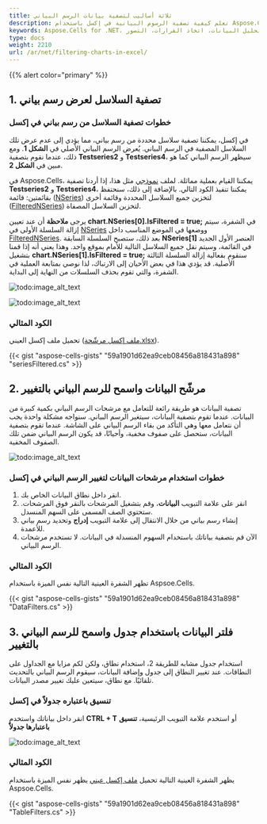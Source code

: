 ```yaml
---
title: ثلاثة أساليب لتصفية بيانات الرسم البياني
description: تعلم كيفية تصفية الرسوم البيانية في إكسل باستخدام Aspose.Cells for .NET. سيوضح دليلنا الشامل كيفية تطبيق تصفيات على الرسوم البيانية، وتخصيص عناصر الرسم البياني، واستخدام أدوات تحليل البيانات للحصول على رؤى أفضل واتخاذ قرارات مستنيرة.
keywords: Aspose.Cells for .NET، تصفية الرسوم البيانية في إكسل، تحليل البيانات، اتخاذ القرارات، التصور.
type: docs
weight: 2210
url: /ar/net/filtering-charts-in-excel/
---
```


{{% alert color="primary" %}}

## **1. تصفية السلاسل لعرض رسم بياني**

### **خطوات تصفية السلاسل من رسم بياني في إكسل**
في إكسل، يمكننا تصفية سلاسل محددة من رسم بياني، مما يؤدي إلى عدم عرض تلك السلاسل المصفية في الرسم البياني. يُعرض الرسم البياني الأصلي في **الشكل 1**. ومع ذلك، عندما نقوم بتصفية **Testseries2** و **Testseries4**، سيظهر الرسم البياني كما هو مبين في **الشكل 2**.

في Aspose.Cells، يمكننا القيام بعملية مماثلة. لملف [نموذجي](seriesFiltered.xlsx) مثل هذا، إذا أردنا تصفية **Testseries2** و **Testseries4**، يمكننا تنفيذ الكود التالي. بالإضافة إلى ذلك، سنحتفظ بقائمتين: قائمة ([NSeries](https://reference.aspose.com/cells/net/aspose.cells.charts/chart/nseries/)) لتخزين جميع السلاسل المحددة وقائمة أخرى ([FilteredNSeries](https://reference.aspose.com/cells/net/aspose.cells.charts/chart/filteredSeries/)) لتخزين السلاسل المصفاة.

يرجى **ملاحظة** أن عند تعيين **chart.NSeries[0].IsFiltered = true;** في الشفرة، سيتم إزالة السلسلة الأولى في [NSeries](https://reference.aspose.com/cells/net/aspose.cells.charts/chart/nseries/) ووضعها في الموضع المناسب داخل [FilteredNSeries](https://reference.aspose.com/cells/net/aspose.cells.charts/chart/filteredSeries/). بعد ذلك، ستصبح السلسلة السابقة **NSeries[1]** العنصر الأول الجديد في القائمة، وسيتم نقل جميع السلاسل التالية للأمام بموقع واحد. وهذا يعني أنه إذا قمنا بتشغيل **chart.NSeries[1].IsFiltered = true;** سنقوم بفعالية إزالة السلسلة الثالثة الأصلية. قد يؤدي هذا في بعض الأحيان إلى الارتباك، لذا نوصي بمتابعة العملية في الشفرة، والتي تقوم بحذف السلسلات من النهاية إلى البداية.

![todo:image_alt_text](Figure1.png)

![todo:image_alt_text](Figure2.png)

### **الكود المثالي**
تحميل ملف إكسل العيني ([ملف إكسل مرشّحة.xlsx](seriesFiltered.xlsx)).

{{< gist "aspose-cells-gists" "59a1901d62ea9ceb08456a818431a898" "seriesFiltered.cs" >}}

## **2. مرشّح البيانات واسمح للرسم البياني بالتغيير**

تصفية البيانات هو طريقة رائعة للتعامل مع مرشحات الرسم البياني بكمية كبيرة من البيانات. عندما تقوم بتصفية البيانات، سيتغير الرسم البياني. سنواجه مشكلة واحدة يجب أن نتعامل معها وهي التأكد من بقاء الرسم البياني على الشاشة. عندما تقوم بتصفية البيانات، ستحصل على صفوف مخفية، وأحيانًا، قد يكون الرسم البياني ضمن تلك الصفوف المخفية.

![todo:image_alt_text](Figure3.png)

### **خطوات استخدام مرشحات البيانات لتغيير الرسم البياني في إكسل**

1. انقر داخل نطاق البيانات الخاص بك.
2. انقر على علامة التبويب **البيانات**، وقم بتشغيل المرشحات بالنقر فوق المرشحات. ستحتوي الصف المسمى على السهم المنسدل.
3. إنشاء رسم بياني من خلال الانتقال إلى علامة التبويب **إدراج** وتحديد رسم بياني للأعمدة.
4. الآن قم بتصفية بياناتك باستخدام السهوم المنسدلة في البيانات. لا تستخدم مرشحات الرسم البياني.

### **الكود المثالي**
تظهر الشفرة العينية التالية نفس الميزة باستخدام Aspsoe.Cells.

{{< gist "aspose-cells-gists" "59a1901d62ea9ceb08456a818431a898" "DataFilters.cs" >}}

## **3. فلتر البيانات باستخدام جدول واسمح للرسم البياني بالتغيير**

استخدام جدول مشابه للطريقة 2، استخدام نطاق، ولكن لكم مزايا مع الجداول على النطاقات. عند تغيير النطاق إلى جدول وإضافة البيانات، سيقوم الرسم البياني بالتحديث تلقائيًا. مع نطاق، سيتعين عليك تغيير مصدر البيانات.

### **تنسيق باعتباره جدولاً في إكسل**

انقر داخل بياناتك واستخدم **CTRL + T** أو استخدم علامة التبويب الرئيسية، **تنسيق باعتبارها جدولاً**

![todo:image_alt_text](Figure4.png)

### **الكود المثالي**
يظهر الشفرة العينية التالية تحميل [ملف إكسل عيني](TableFilters.xlsx) يظهر نفس الميزة باستخدام Aspsoe.Cells.

{{< gist "aspose-cells-gists" "59a1901d62ea9ceb08456a818431a898" "TableFilters.cs" >}}
